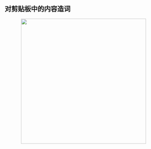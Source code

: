 ## 对剪贴板中的内容造词

<p align="center"><img src="https://cdn.jsdelivr.net/gh/zb9678/img@main/up1/12.12:16:03:03.png" style="width:400px;"></p>